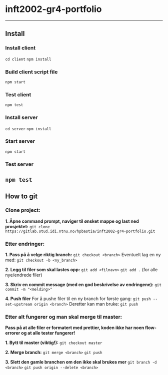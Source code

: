 # inft2002-gr4-portfolio

---

## Install

### Install client

`cd client` `npm install`

### Build client script file

`npm start`

### Test client

`npm test`

### Install server

`cd server` `npm install`

### Start server

`npm start`

### Test server

## `npm test`

## How to git

### Clone project:

**1. Åpne command prompt, naviger til ønsket mappe og last ned prosjektet:**
`git clone https://gitlab.stud.idi.ntnu.no/hpbastia/inft2002-gr4-portfolio.git`

### Etter endringer:

**1. Pass på å velge riktig branch:** `git checkout <branch>` Eventuelt lag en ny med:
`git checkout -b <ny_branch>`

**2. Legg til filer som skal lastes opp:** `git add <filnavn>` `git add .` (for alle nye/endrede
filer)

**3. Skriv en commit message (med en god beskrivelse av endringene):** `git commit -m "<melding>"`

**4. Push filer** For å pushe filer til en ny branch for første gang:
`git push --set-upstream origin <branch>` Deretter kan man bruke: `git push`

### Etter alt fungerer og man skal merge til master:

**Pass på at alle filer er formatert med prettier, koden ikke har noen flow-errorer og at alle
tester fungerer!**

**1. Bytt til master (viktig!):** `git checkout master`

**2. Merge branch:** `git merge <branch>` `git push`

**3. Slett den gamle branchen om den ikke skal brukes mer** `git branch -d <branch>`
`git push origin --delete <branch>`

